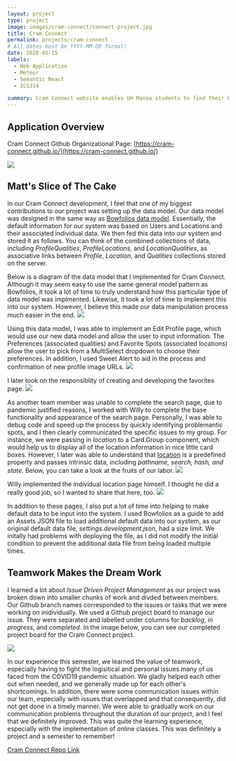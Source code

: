 ```yaml
---
layout: project
type: project
image: images/cram-connect/connect-project.jpg
title: Cram Connect
permalink: projects/cram-connect
# All dates must be YYYY-MM-DD format!
date: 2020-05-15
labels:
  - Web Application
  - Meteor
  - Semantic React
  - ICS314

summary: Cram Connect website enables UH Manoa students to find their best fit study spot on or around campus! Used issue driven project management, as a team of 4, to develop the web application using Meteor and React.
---
```


## Application Overview
Cram Connect Github Organizational Page:
[https://cram-connect.github.io/](https://cram-connect.github.io/)

<img class="ui huge centered rounded image" src="../images/cram-connect/connect-landing.jpg">

## Matt's Slice of The Cake

In our Cram Connect development, I feel that one of my biggest contributions to our project was setting up the data model. Our data model was designed in the same way as [Bowfolios data model](https://bowfolios.github.io/#data-model). Essentially, the default information for our system was based on Users and Locations and their associated individual data. We then fed this data into our system and stored it as follows. You can think of the combined collections of data, including *ProfileQualities*, *ProfileLocations*, and *LocationQualities*, as associative links between *Profile*, *Location*, and *Qualities* collections stored on the server.

Below is a diagram of the data model that I implemented for Cram Connect. Although it may seem easy to use the same general model pattern as Bowfolios, it took a lot of time to truly understand how this particular type of data model was implmented. Likewise, it took a lot of time to implement this into our system. However, I believe this made our data manipulation process much easier in the end.
<img class="ui huge centered rounded image" src="../images/cram-connect/connect-dataModel.jpg">

Using this data model, I was able to implement an Edit Profile page, which would use our new data model and allow the user to input information. The Preferences (associated qualities) and Favorite Spots (associated locations) allow the user to pick from a MultiSelect dropdown to choose their preferences. In addition, I used Sweet Alert to aid in the process and confirmation of new profile image URLs.
<img class="ui huge centered rounded image" src="../images/cram-connect/connect-editProfile.jpg">

I later took on the responsiblity of creating and developing the favorites page.
<img class="ui huge centered rounded image" src="../images/cram-connect/connect-favorites.jpg">

As another team member was unable to complete the search page, due to pandemic justified reasons, I worked with Willy to complete the base functionality and appearance of the search page. Personally, I was able to debug code and speed up the process by quickly identifying problemantic spots, and I then clearly communicated the specific issues to my group. For instance, we were passing in *location* to a Card.Group component, which would help us to display all of the location information in nice little card boxes. However, I later was able to understand that [location](https://medium.com/@pshrmn/a-little-bit-of-history-f245306f48dd) is a predefined property and passes intrinsic data, including *pathname, search, hash, and state*. Below, you can take a look at the fruits of our labor.
<img class="ui huge centered rounded image" src="../images/cram-connect/connect-search.jpg">

Willy implemented the individual location page himself. I thought he did a really good job, so I wanted to share that here, too.
<img class="ui huge centered rounded image" src="../images/cram-connect/connect-location.jpg">

In addition to these pages, I also put a lot of time into helping to make default data to be input into the system. I used Bowfolios as a guide to add an Assets JSON file to load additional default data into our system, as our original default data file, *settings.development.json*, had a size limit. We initally had problems with deploying the file, as I did not modify the initial condition to prevent the additional data file from being loaded multiple times.

## Teamwork Makes the Dream Work

I learned a lot about *Issue Driven Project Management* as our project was broken down into smaller chunks of work and divded between members. Our Github branch names corresponded to the issues or tasks that we were working on inidividually. We used a Github project board to manage our issue. They were separated and labelled under columns for *backlog*, *in progress*, and *completed*. In the image below, you can see our completed project board for the Cram Connect project.

<img class="ui huge centered rounded image" src="../images/cram-connect/connect-kanban.jpg">

In our experience this semester, we learned the value of teamwork, especially having to fight the logisitical and personal issues many of us faced from the COVID19 pandemic situation. We gladly helped each other out when needed, and we generally made up for each other's shortcomings. In addition, there were some communication issues within our team, especially with issues that overlapped and that consequently, did not get done in a timely manner. We were able to gradually work on our communication problems throughout the duration of our project, and I feel that we definitely improved. This was quite the learning experience, especially with the implementation of online classes. This was definitely a project and a semester to remember!

<a href="https://github.com/cram-connect/cram-connect"><i class="large github icon "></i>Cram Connect Repo Link</a>

